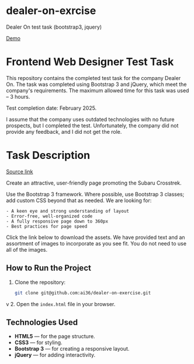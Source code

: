 # dealer-on-exrcise
Dealer On test task (bootstrap3, jquery)

[Demo](https://dealer-on-exercise-lovat.vercel.app/)

# Frontend Web Designer Test Task

This repository contains the completed test task for the company Dealer On. The task was completed using Bootstrap 3 and jQuery, which meet the company's requirements. The maximum allowed time for this task was used – 3 hours.

Test completion date: February 2025.

I assume that the company uses outdated technologies with no future prospects, but I completed the test. Unfortunately, the company did not provide any feedback, and I did not get the role.

# Task Description

[Source link](https://solutions.dealeron.com/design-contractor.html)

Create an attractive, user-friendly page promoting the Subaru Crosstrek.

Use the Bootstrap 3 framework. Where possible, use Bootstrap 3 classes; add custom CSS beyond that as needed.
We are looking for:

    - A keen eye and strong understanding of layout
    - Error-free, well-organized code
    - A fully responsive page down to 360px
    - Best practices for page speed

Click the link below to download the assets. We have provided text and an assortment of images to incorporate as you see fit. You do not need to use all of the images.

## How to Run the Project
1. Clone the repository:

    ```bash
    git clone git@github.com:ai36/dealer-on-exercise.git
    ```
v
2. Open the `index.html` file in your browser.

## Technologies Used
- **HTML5** — for the page structure.
- **CSS3** — for styling.
- **Bootstrap 3** — for creating a responsive layout.
- **jQuery** — for adding interactivity.
